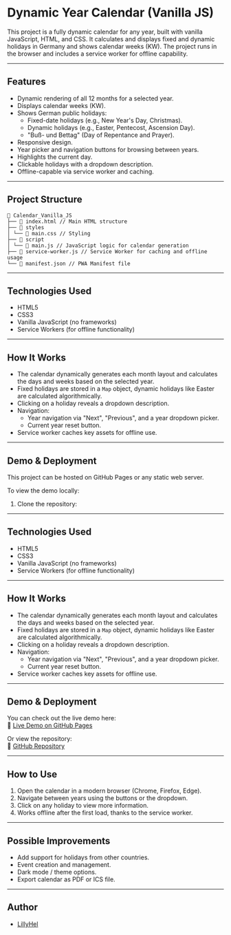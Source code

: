 # Dynamic Year Calendar (Vanilla JS)

This project is a fully dynamic calendar for any year, built with vanilla JavaScript, HTML, and CSS. It calculates and displays fixed and dynamic holidays in Germany and shows calendar weeks (KW). The project runs in the browser and includes a service worker for offline capability.

---

## Features

- Dynamic rendering of all 12 months for a selected year.
- Displays calendar weeks (KW).
- Shows German public holidays:
  - Fixed-date holidays (e.g., New Year's Day, Christmas).
  - Dynamic holidays (e.g., Easter, Pentecost, Ascension Day).
  - "Buß- und Bettag" (Day of Repentance and Prayer).
- Responsive design.
- Year picker and navigation buttons for browsing between years.
- Highlights the current day.
- Clickable holidays with a dropdown description.
- Offline-capable via service worker and caching.

---

## Project Structure

```
📁 Calendar_Vanilla_JS
├── 📄 index.html // Main HTML structure
├── 📁 styles
│ └── 📄 main.css // Styling
├── 📁 script
│ └── 📄 main.js // JavaScript logic for calendar generation
├── 📄 service-worker.js // Service Worker for caching and offline usage
└── 📄 manifest.json // PWA Manifest file
```

---

## Technologies Used

- HTML5
- CSS3
- Vanilla JavaScript (no frameworks)
- Service Workers (for offline functionality)

---

## How It Works

- The calendar dynamically generates each month layout and calculates the days and weeks based on the selected year.
- Fixed holidays are stored in a `Map` object, dynamic holidays like Easter are calculated algorithmically.
- Clicking on a holiday reveals a dropdown description.
- Navigation:
  - Year navigation via "Next", "Previous", and a year dropdown picker.
  - Current year reset button.
- Service worker caches key assets for offline use.

---

## Demo & Deployment

This project can be hosted on GitHub Pages or any static web server.

To view the demo locally:

1. Clone the repository:

---

## Technologies Used

- HTML5
- CSS3
- Vanilla JavaScript (no frameworks)
- Service Workers (for offline functionality)

---

## How It Works

- The calendar dynamically generates each month layout and calculates the days and weeks based on the selected year.
- Fixed holidays are stored in a `Map` object, dynamic holidays like Easter are calculated algorithmically.
- Clicking on a holiday reveals a dropdown description.
- Navigation:
  - Year navigation via "Next", "Previous", and a year dropdown picker.
  - Current year reset button.
- Service worker caches key assets for offline use.

---

## Demo & Deployment

You can check out the live demo here:  
🔗 [Live Demo on GitHub Pages](https://lillyhel.github.io/Calendar_Vanilla_JS/)

Or view the repository:  
🔗 [GitHub Repository](https://github.com/LillyHel/Calendar_Vanilla_JS)

---

## How to Use

1. Open the calendar in a modern browser (Chrome, Firefox, Edge).
2. Navigate between years using the buttons or the dropdown.
3. Click on any holiday to view more information.
4. Works offline after the first load, thanks to the service worker.

---

## Possible Improvements

- Add support for holidays from other countries.
- Event creation and management.
- Dark mode / theme options.
- Export calendar as PDF or ICS file.

---

## Author

- [LillyHel](https://github.com/LillyHel)
